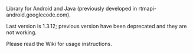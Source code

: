 Library for Android and Java (previously developed in rtmapi-android.googlecode.com).

Last version is 1.3.12; previous version have been deprecated and they are not working.

Please read the Wiki for usage instructions.


